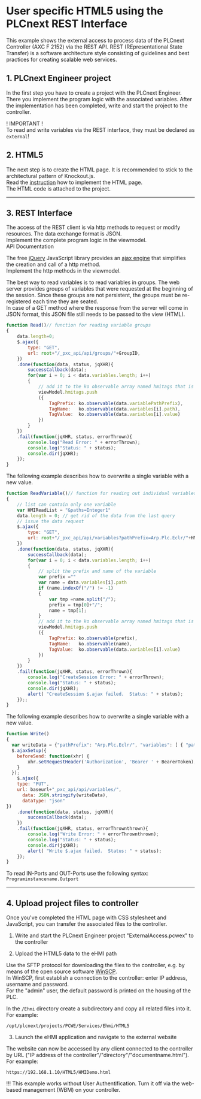 # User specific HTML5 using the PLCnext REST Interface

This example shows the external access to process data of the PLCnext Controller (AXC F 2152) via the REST API.
REST (REpresentational State Transfer) is a software architecture style consisting of guidelines and best practices for creating scalable web services.

## 1. PLCnext Engineer project
In the first step you have to create a project with the PLCnext Engineer. There you implement the program logic with the associated variables.
After the implementation has been completed, write and start the project to the controller.

! IMPORTANT !  
To read and write variables via the REST interface, they must be declared as `external`!

## 2. HTML5 
The next step is to create the HTML page. It is recommended to stick to the architectural pattern of Knockout.js.  
Read the [instruction](/Architecture/Architecture.md) how to implement the HTML page.  
The HTML code is attached to the project.  

----
## 3. REST Interface
The access of the REST client is via http methods to request or modify resources. The data exchange format is JSON.  
Implement the complete program logic in the viewmodel.  
API Documentation

The free [jQuery](https://jquery.com) JavaScript library provides an [ajax engine](api.jquery.com/jquery.ajax/) that simplifies the creation and call of a http method.  
Implement the http methods in the viewmodel.

The best way to read variables is to read variables in groups. The web server provides groups of variables that were requested at the beginning of the session. Since these groups are not persistent, the groups must be re-registered each time they are seated.  
In case of a GET method where the response from the server will come in JSON format, this JSON file still needs to be passed to the view (HTML). 

```javascript
function Read()// function for reading variable groups
{
    data.length=0;
    $.ajax({
        type: "GET",
        url: root+"/_pxc_api/api/groups/"+GroupID,
    })
    .done(function(data, status, jqXHR){
        successCallback(data);
        for(var i = 0; i < data.variables.length; i++)
        {
            // add it to the ko observable array named hmitags that is in the viewmodel
            viewModel.hmitags.push
            ({
                TagPrefix: ko.observable(data.variablePathPrefix),
                TagName:   ko.observable(data.variables[i].path),
                TagValue:  ko.observable(data.variables[i].value)
            })
        }
    })
    .fail(function(jqXHR, status, errorThrown){
        console.log("Read Error: " + errorThrown);
        console.log("Status: " + status);
        console.dir(jqXHR);
    });
}
```
The following example describes how to overwrite a single variable with a new value.
```javascript
function ReadVariable()// function for reading out individual variables
{
    // list can contain only one variable
    var HMIReadList = "&paths=Integer1"
    data.length = 0; // get rid of the data from the last query
    // issue the data request
    $.ajax({
        type: "GET",
        url: root+"/_pxc_api/api/variables?pathPrefix=Arp.Plc.Eclr/"+HMIReadList,
    })
    .done(function(data, status, jqXHR){
        successCallback(data);
        for(var i = 0; i < data.variables.length; i++)
        {
            // split the prefix and name of the variable
            var prefix =""
            var name = data.variables[i].path
            if (name.indexOf("/") != -1)
            {
                var tmp =name.split("/");
                prefix = tmp[0]+"/";
                name = tmp[1];
            }
            // add it to the ko observable array named hmitags that is in the viewmodel
            viewModel.hmitags.push
            ({
                TagPrefix: ko.observable(prefix),
                TagName:   ko.observable(name),
                TagValue:  ko.observable(data.variables[i].value)
            })
        }
    })
    .fail(function(jqXHR, status, errorThrown){
        console.log("CreateSession Error: " + errorThrown);
        console.log("Status: " + status);
        console.dir(jqXHR);
        alert( "CreateSession $.ajax failed.  Status: " + status);
    });;
}
```

The following example describes how to overwrite a single variable with a new value.

```javascript
function Write()
{
  var writeData = {"pathPrefix": "Arp.Plc.Eclr/", "variables": [ { "path": viewModel.VarName(), "value": viewModel.ConstantValue(), "valueType": "Constant" } ]};
  $.ajaxSetup({
    beforeSend: function(xhr) {
        xhr.setRequestHeader('Authorization', 'Bearer ' + BearerToken);
    }
  });
	$.ajax({
    type: "PUT",
    url: baseurl+"_pxc_api/api/variables/",
	  data: JSON.stringify(writeData),
	  dataType: "json"
})
    .done(function(data, status, jqXHR){
        successCallback(data);
    })
    .fail(function(jqXHR, status, errorThrownthrown){
        console.log("Write Error: " + errorThrownthrown);
        console.log("Status: " + status);
        console.dir(jqXHR);
		alert( "Write $.ajax failed.  Status: " + status);
    });
}
```

To read IN-Ports and OUT-Ports use the following syntax: `Programinstancename.Outport`

----
## 4. Upload project files to controller

Once you've completed the HTML page with CSS stylesheet and JavaScript, you can transfer the associated files to the controller.

1. Write and start the PLCnext Engineer project "ExternalAccess.pcwex" to the controller

2. Upload the HTML5 data to the eHMI path

Use the SFTP protocol for downloading the files to the controller, e.g. by means of the open source software [WinSCP](https://winscp.net/).  
In WinSCP, first establish a connection to the controller: enter IP address, username and password.  
For the "admin" user, the default password is printed on the housing of the PLC.

In the `/Ehmi` directory create a subdirectory and copy all related files into it. 
For example:
```
/opt/plcnext/projects/PCWE/Services/Ehmi/HTML5
```

3. Launch the eHMI application and navigate to the external website

The website can now be accessed by any client connected to the controller by URL ("IP address of the controller"/"directory"/"documentname.html"). 
For example:
```
https://192.168.1.10/HTML5/HMIDemo.html
```

!!! This example works without User Authentification. Turn it off via the web-based management (WBM) on your controller.
